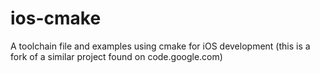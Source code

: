 ios-cmake
=========

A toolchain file and examples using cmake for iOS development (this is a fork of a similar project found on code.google.com)
